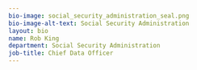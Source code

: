 ```yaml
---
bio-image: social_security_administration_seal.png
bio-image-alt-text: Social Security Administration
layout: bio
name: Rob King
department: Social Security Administration
job-title: Chief Data Officer
---
```

